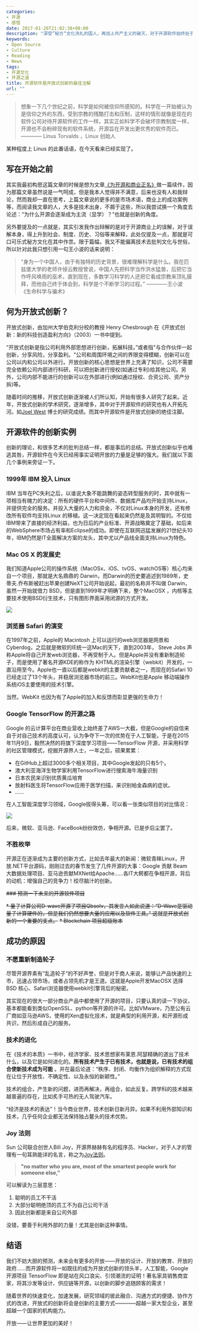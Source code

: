 ```yaml
---
categories:
- 开源
- 感悟
date: 2017-01-26T21:02:38+08:00
description: "深受”秘方“文化洗礼的国人，再加上共产主义的破灭，对于开源软件始终处于莫名其妙的误解之中。有鸵鸟式的‘拿来主义’、有泼皮式的‘流氓形态’、有厚颜无耻的独立IP型、有挂羊头卖狗肉式的伪装型等等不一而足，可谓是千奇百怪，丑态百出。本文试图从创新的角度来看开源软件能够成功的背后因素。如果能够正本清源，让世人认识到开源的本质的话，也算是一件颇欣慰的事。"
keywords:
- Open Source
- Culture
- Reading
- News
tags:
- 开源文化
- 开源之道
title: 开源软件是开放式创新的最佳注解
url: ""
---
```

> 想象一下几个世纪之前，科学是如何被信仰所感知的。科学在一开始被认为是信仰之外的东西，受到宗教的残酷打击和压制，这样的情形就像是现在的软件公司对待开源软件的工作一样。其实正如科学不会破坏宗教制度一样，开源也不会粉碎现有的软件系统，开源旨在开发出更优秀的软件而已。                  ———— Linus Torvalds ，Linux 创始人

某种程度上 Linus 的此番话语，在今天看来已经实现了。

## 写在开始之前

其实我最初构思这篇文章的时候是想为文章[《为开源和商业正名》](/posts/the_way_of_open_source/Naming_OpenSource_and_Marketing/)做一篇续作，因为那篇文章虽然说是一气呵成，但是我本人觉得并不满意，后来也没有人和我辩论，然而我却一直在思考，上篇文章说的更多的是市场术语，商业上的成功案例等，而阅读我文章的人，大多是技术出身，不屑于这些，所以我尝试换一个角度去论述：“为什么开源会逐渐成为主流（显学）？”也就是创新的角度。

另外要提及的一点就是，其实引发我作出辩解的是对于开源商业上的误解，对于误解本身，得上升到社会、制度、历史、习俗等来解释，此处仅提及一点，那就是可口可乐式秘方文化在其中作祟。限于篇幅，我又不能偏离技术去批判文化与世俗，所以针对此我只想引用一句王小波的话来说明：

> “身为一个中国人，由于有独特的历史背景，很难理解科学是什么。我在匹兹堡大学的老师许倬云教授曾说，中国人先把科学当作洪水猛兽，后把它当作呼风唤雨的巫术，直到现在，多数学习科学的人还把它看成宗教来顶礼膜拜，而他自己终于体会到，科学是个不断学习的过程。”  ————王小波《生命科学与骗术》

## 何为开放式创新？

开放式创新，由加州大学伯克利分校的教授 Henry Chesbrough 在《开放式创新：新的科技创造盈利方向》（2003）一书中提到。

“开放式创新是指公司利用外部思想进行创新，拓展科技。”或者指"与合作伙伴一起创新，分享风险，分享盈利。"公司和周围环境之间的界限变得模糊，创新可以在公司以内和公司以外进行。开放创新的核心思想是世界上充满了知识，公司不需要完全依赖公司内部进行科研，可以把创新进行授权(如通过专利)给其他公司。另外，公司内部不能进行的创新可以在外部进行(例如通过授权、合资公司、资产分拆)等。

随着时间的推移，开放式创新逐渐被人们所认知，开始有很多人研究了起来。近年，开放式创新的学术研究，逐渐增多，其中对于开源软件的研究也有人开拓先河。如[Joel West](http://www.joelwest.org/Research/OpenSource) 博士的研究成绩。而其中开源软件是开放式创新的绝佳注脚。

## 开源软件的创新实例

创新的理论，和很多艺术的批判总结一样，都是事后的总结。开放式创新似乎也难逃其咎，开源软件在今天已经用事实证明开放的力量是足够的强大。我们就以下面几个事例来旁证一下。

### 1999年 IBM 投入 Linux

IBM 当年在PC失利之后，以谁说大象不能跳舞的姿态转型服务的时，其中就有一项相当有魄力的决定：所有的硬件平台和中间件、数据库产品均开始支持Linux，并提供完全的服务。并投入大量的人力和资金，不仅对Linux本身的开发，还有修改所有软件均支持Linux 的移植。这一决定现在看起来仍然是及其明智的。不仅给IBM带来了直接的经济利益，也为日后的产业标准、开源战略奠定了基础，如后来的WebSphere市场占有率和Eclipse的成功。即使在互联网迅猛发展的21世纪头10年，IBM仍然是IT全面解决方案的龙头，其中尤以产品线全面支持Linux为特色。

### Mac OS X 的发展史

我们知道Apple公司的操作系统（MacOSx、iOS、tvOS、watchOS等）核心均来自一个项目，那就是大名鼎鼎的 Darwin，而Darwin的历史要追述到1989年，史蒂夫.乔布斯被赶出苹果创建NeXT公司开始说起，最初的名称并不叫做 Darwin，虽然一开始就借力 BSD，但是直到1999年才明确下来，整个MacOSX ，内核等主要技术使用BSD衍生技术，只有图形界面采用闭源的方式开发。

![](https://upload.wikimedia.org/wikipedia/commons/thumb/c/cd/Unix_timeline.en.svg/2000px-Unix_timeline.en.svg.png)

### 浏览器 Safari 的演变

在1997年之前，Apple的 Macintosh 上可以运行的web浏览器是网景和Cyberdog，之后就是微软的IE统一这Mac的天下，直到2003年， Steve Jobs 声称Apple将自己开发web浏览器，不再受制于人。但是Apple并没有重新制造轮子，而是使用了著名开源KDE的称作为 KHTML的渲染引擎（webkit）开发的，一直沿用至今。Apple也一直以后都是webkit的主要贡献者之一，而现在的Safari 10 已经走过了13个年头，并稳居浏览器市场的前三。WebKit也是Apple 移动端操作系统iOS主要使用的技术引擎。

当然，WebKit 也因为有了Apple的加入和反馈而彰显更强的生命力！

### Google TensorFlow 的开源之路

Google 的云计算平台在商业营收上始终差了AWS一大截，但是Google的自信来自于对自己技术的高度认可，认为争夺下一次的优势在于人工智能，于是在2015年11月9日，毅然决然的将旗下深度学习项目——TensorFlow 开源，并采用科学的社区管理模式，挖掘开源界人士，一年之后，硕果累累：

* 在GitHub上超过3000多个相关项目，其中Google发起的只有5个。
* 澳大利亚海洋生物学家利用TensorFlow进行搜索海牛海量识别
* 日本农民来识别优质黄瓜培育
* 放射科医生将TensorFlow应用于医学扫描，来识别帕金森病的症状。
* ......

在人工智能深度学习领域，Google拔得头筹，可以看一张类似项目的对比情况：

![](https://tctechcrunch2011.files.wordpress.com/2017/01/screen-shot-2017-01-30-at-11-54-19-am.png)

后来，微软、亚马逊、FaceBook纷纷效仿，争相开源。已是步后尘罢了。

### 不胜枚举

开源正在逐渐成为主要的创新方式，比如去年最大的新闻：微软青睐Linux，开放.NET平台源码，刚刚过去的春节发生了几件开源的大事：Google 贡献 Beam 大数据处理项目、亚马逊贡献MXNet给Apache......各IT大鳄都在争相开源，背后的动机：增强自己的竞争力！绞尽脑汁的创新。

~~### 预测一下未来的开源软件项目~~

~~* 量子计算公司D-wave开源了项目Qbsolv，其发言人如此说道：“D-Wave是驱动量子计算硬件的，但是我们仍然想要大量的应用以及软件工具。” 这就是开放式创新的一个重要的支点。~~
~~* Blockchain 项目超级账本~~

## 成功的原因

### 不愿重新制造轮子

尽管开源界素有“乱造轮子”的不好声誉，但是对于商人来说，能够让产品快速的上市，迅速占领市场，或者占领先机才是王道。这就是Apple开发MacOSX 选择 BSD 核心、Safari浏览器使用webkit引擎背后的秘密。

其实现在的很大一部分商业产品中都使用了开源的项目，只要认真的读一下协议，基本都能看到类似OpenSSL、python等开源的许可。比如VMware，乃至公有云厂商如亚马逊AWS，使用的Xen虚拟化技术，就是典型的利用开源，和开源形成共识，然后形成自己的服务。

### 技术的进化

在《技术的本质》一书中，经济学家、技术思想家布莱恩.阿瑟精确的道出了技术什么，以及它是如何进化的。**所有技术产生于已有技术，也就是说，已有技术的组合使新技术成为可能** 。并在最后论道：“秩序、封闭、均衡作为组织解释的方式现在让位于开放性、不确定性、以及永恒的新颖性。”

技术的组合，产生新的问题，进而再解决，再组合，如此反复。跨学科的技术越来越普遍的存在，比如炙手可热的无人驾驶汽车。

“经济是技术的表达”！当今商业世界，技术创新日新月异。如果不利用外部知识和技术，几乎任何企业都无法保持独占鳌头的技术优势。

### Joy 法则

Sun 公司联合创世人Bill Joy，开源界赫赫有名的程序员、Hacker，对于人才的管理有一句耳熟能详的名言，称之为[Joy法则](https://en.wikipedia.org/wiki/Joy's_law_(management))。

> **"no matter who you are, most of the smartest people work for someone else,”**

可以解读为三层意思：

1. 聪明的员工不干活
2. 大部分聪明绝顶的员工不为自己公司干活
3. 因此创新都是来自公司外部

没错，要善于利用外部的力量！尤其是创新这种事情。

## 结语

我们不妨大胆的预测，未来会有更多的开放——开放的设计、开放的教育、开放的政府......而开源软件将一如既往的成为开放式创新的领头羊，人工智能，Google 开源项目 TensorFlow 即是站在风口浪尖、引领潮流的证明！著名家具销售商宜家，将其沙发等设计、供应链等开源，以创新的脚步追随顾客的需求！

随着世界的快速变化，加速发展，研究领域的彼此融合、沟通方式的便捷、协作方式的改进，开放式的创新将会是创新的主要方式————超越一家大型企业，甚至超越一个国家的机构能力。

开放——让世界更加的美好！
